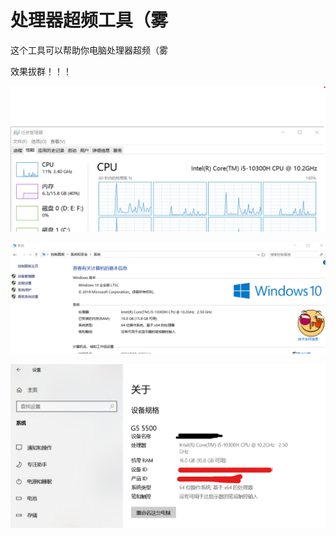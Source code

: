 # 处理器超频工具（雾

这个工具可以帮助你电脑处理器超频（雾


效果拔群！！！


![任务管理器](https://github.com/CoolestEnoch/ProcessorTurboBoostTool_joke/blob/main/taskMgr.png)


![控制面板](https://github.com/CoolestEnoch/ProcessorTurboBoostTool_joke/blob/main/ctrlPanel.png)


![设置](https://github.com/CoolestEnoch/ProcessorTurboBoostTool_joke/blob/main/setting.png)
